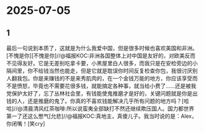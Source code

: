 # 2025-07-05

## 1

最后一句说到本质了，这就是为什么我爱中国，但是很多时候也喜欢美国和非洲。[不愧是你][不愧是你]//@福报KOC:非洲各国整体上对中国是友好的，对欧美反而不见得友好。它是无差别吃拿卡要，小黑屋里白人很多，而我只是在安检旁边的小隔间里，你不给钱当然也能走，但是它就是耽误你时间反复检查你包，我很讨厌别人翻我包。你是来赚钱的不是来秀肌肉的，在一个金钱万能的地方，你应该享受而不是愤怒，毕竟也不需要花很多钱，就能搞定各种事，就当给小费了……还是被我党保护太好了，忘了丛林社会里，有钱能使鬼推磨才是好的，关键问题就是你是出钱的人，还是推磨的鬼了。你真的不喜欢钱能解决几乎所有问题的地方吗？[哈哈]//@清晨清风红茶咖啡:所以说蛮夷全部缺打不然还继续欺压国人。国力都世界第一了还这么憋气[允悲]//@福报KOC:真地主，真傻儿子。我当时说的是：Alex，你闭嘴！[笑cry]

